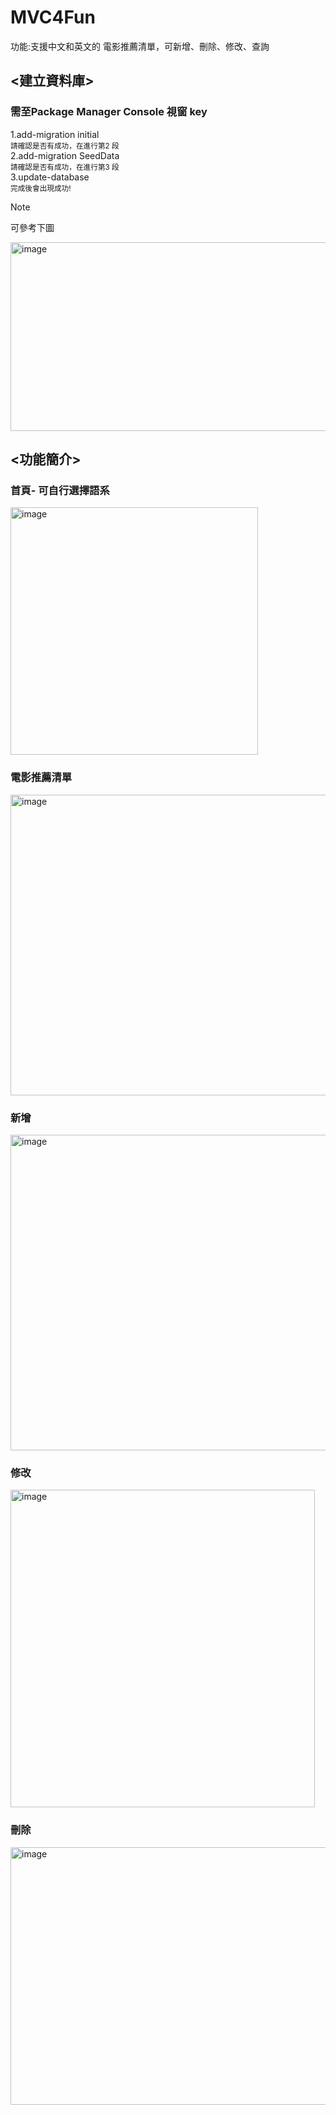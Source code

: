 # MVC4Fun
功能:支援中文和英文的 電影推薦清單，可新增、刪除、修改、查詢

## <建立資料庫>
### 需至Package Manager Console 視窗 key  <br/>
  1.add-migration initial 
   <br/>	<sub>請確認是否有成功，在進行第2 段 </sub><br/>
  2.add-migration SeedData
    <br/><sub>請確認是否有成功，在進行第3 段</sub> <br/>
  3.update-database
    <br/> <sub>完成後會出現成功!</sub>

 > [!NOTE] 
  可參考下圖
  
 <img width="549" height="302" alt="image" src="https://github.com/user-attachments/assets/7e4c4575-276e-4b11-a194-81ee7a461db7" />



## <功能簡介>  <br/>
### 首頁- 可自行選擇語系  <br/>
<img width="396" height="396" alt="image" src="https://github.com/user-attachments/assets/1b100e40-c68d-4d31-b2da-b723a9242c4b" />  <br/>
### 電影推薦清單  <br/>
<img width="622" height="481" alt="image" src="https://github.com/user-attachments/assets/7d4f57a8-c7c2-4a5e-ba9b-958534c0daf4" />  <br/>
### 新增  <br/>
<img width="526" height="505" alt="image" src="https://github.com/user-attachments/assets/a2e8d8ce-0388-4254-b280-57bd21b62f02" />  <br/>
### 修改  <br/>
<img width="487" height="508" alt="image" src="https://github.com/user-attachments/assets/c040a885-82b7-41ac-9c2a-d025bf156b13" />  <br/>
### 刪除  <br/>
<img width="839" height="412" alt="image" src="https://github.com/user-attachments/assets/a9722fab-23df-4148-9598-88a63a8fcc0b" />





